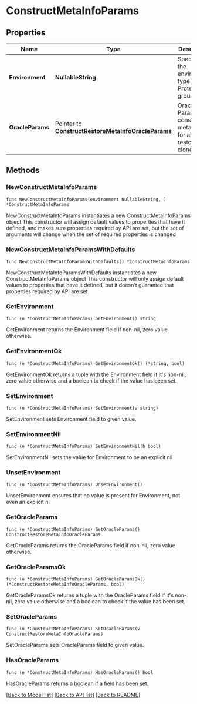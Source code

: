 # ConstructMetaInfoParams

## Properties

Name | Type | Description | Notes
------------ | ------------- | ------------- | -------------
**Environment** | **NullableString** | Specifies the environment type of the Protection group | 
**OracleParams** | Pointer to [**ConstructRestoreMetaInfoOracleParams**](ConstructRestoreMetaInfoOracleParams.md) | Oracle Params to construct meta info for alternate restore or clone. | [optional] 

## Methods

### NewConstructMetaInfoParams

`func NewConstructMetaInfoParams(environment NullableString, ) *ConstructMetaInfoParams`

NewConstructMetaInfoParams instantiates a new ConstructMetaInfoParams object
This constructor will assign default values to properties that have it defined,
and makes sure properties required by API are set, but the set of arguments
will change when the set of required properties is changed

### NewConstructMetaInfoParamsWithDefaults

`func NewConstructMetaInfoParamsWithDefaults() *ConstructMetaInfoParams`

NewConstructMetaInfoParamsWithDefaults instantiates a new ConstructMetaInfoParams object
This constructor will only assign default values to properties that have it defined,
but it doesn't guarantee that properties required by API are set

### GetEnvironment

`func (o *ConstructMetaInfoParams) GetEnvironment() string`

GetEnvironment returns the Environment field if non-nil, zero value otherwise.

### GetEnvironmentOk

`func (o *ConstructMetaInfoParams) GetEnvironmentOk() (*string, bool)`

GetEnvironmentOk returns a tuple with the Environment field if it's non-nil, zero value otherwise
and a boolean to check if the value has been set.

### SetEnvironment

`func (o *ConstructMetaInfoParams) SetEnvironment(v string)`

SetEnvironment sets Environment field to given value.


### SetEnvironmentNil

`func (o *ConstructMetaInfoParams) SetEnvironmentNil(b bool)`

 SetEnvironmentNil sets the value for Environment to be an explicit nil

### UnsetEnvironment
`func (o *ConstructMetaInfoParams) UnsetEnvironment()`

UnsetEnvironment ensures that no value is present for Environment, not even an explicit nil
### GetOracleParams

`func (o *ConstructMetaInfoParams) GetOracleParams() ConstructRestoreMetaInfoOracleParams`

GetOracleParams returns the OracleParams field if non-nil, zero value otherwise.

### GetOracleParamsOk

`func (o *ConstructMetaInfoParams) GetOracleParamsOk() (*ConstructRestoreMetaInfoOracleParams, bool)`

GetOracleParamsOk returns a tuple with the OracleParams field if it's non-nil, zero value otherwise
and a boolean to check if the value has been set.

### SetOracleParams

`func (o *ConstructMetaInfoParams) SetOracleParams(v ConstructRestoreMetaInfoOracleParams)`

SetOracleParams sets OracleParams field to given value.

### HasOracleParams

`func (o *ConstructMetaInfoParams) HasOracleParams() bool`

HasOracleParams returns a boolean if a field has been set.


[[Back to Model list]](../README.md#documentation-for-models) [[Back to API list]](../README.md#documentation-for-api-endpoints) [[Back to README]](../README.md)


